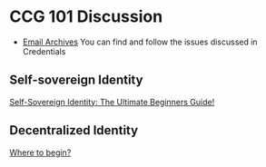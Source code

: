 # CCG 101 Discussion


* [Email Archives](https://lists.w3.org/Archives/Public/public-credentials/)
You can find and follow the issues discussed in Credentials 


## Self-sovereign Identity

[Self-Sovereign Identity: The Ultimate Beginners Guide!](https://tykn.tech/self-sovereign-identity/)


## Decentralized Identity

[Where to begin?](https://medium.com/decentralized-identity/where-to-begin-b2a55b898b3)


